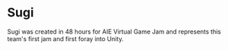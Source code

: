 # Sugi
Sugi was created in 48 hours for AIE Virtual Game Jam and represents this team's first jam and first foray into Unity.
